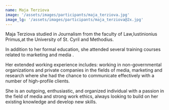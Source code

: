 ```yaml
---
name: Maja Terziova
image: '/assets/images/participants/maja_terziova.jpg'
image_lg: '/assets/images/participants/maja_terziova@2x.jpg'
---
```


Maja Terziova studied in Journalism from the faculty of Law,Iustinionius Primus,at the University of St. Cyril and Methodius.

In addition to her formal education, she attended several training courses related to marketing and media .

Her extended working experience includes: working in non-governmental organizations and private companies in the fields of media, marketing and research where she had the chance to communicate effectively with a number of high-profile clients.

She is an outgoing, enthusiastic, and organized individual with a passion in the field of media and strong work ethics, always looking to build on her existing knowledge and develop new skills. 